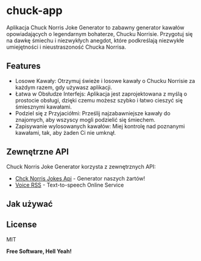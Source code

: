 # chuck-app

Aplikacja Chuck Norris Joke Generator to zabawny generator kawałów opowiadających o legendarnym bohaterze, Chucku Norrisie. Przygotuj się na dawkę śmiechu i niezwykłych anegdot, które podkreślają niezwykłe umiejętności i nieustraszoność Chucka Norrisa.

## Features

- Losowe Kawały: Otrzymuj świeże i losowe kawały o Chucku Norrisie za każdym razem, gdy używasz aplikacji.
- Łatwa w Obsłudze Interfejs: Aplikacja jest zaprojektowana z myślą o prostocie obsługi, dzięki czemu możesz szybko i łatwo cieszyć się śmiesznymi kawałami.
- Podziel się z Przyjaciółmi: Prześlij najzabawniejsze kawały do znajomych, aby wszyscy mogli podzielić się śmiechem.
- Zapisywanie wylosowanych kawałów: Miej kontrolę nad poznanymi kawałami, tak, aby żaden Ci nie umknął.


## Zewnętrzne API

Chuck Norris Joke Generator korzysta z zewnętrznych API:

- [Chck Norris Jokes Api](https://api.chucknorris.io/) - Generator naszych żartów!
- [Voice RSS](https://www.voicerss.org/) - Text-to-speech Online Service

## Jak używać



## License

MIT

**Free Software, Hell Yeah!**

